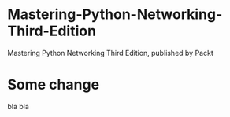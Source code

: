 # Mastering-Python-Networking-Third-Edition
Mastering Python Networking Third Edition, published by Packt

# Some change
bla bla
